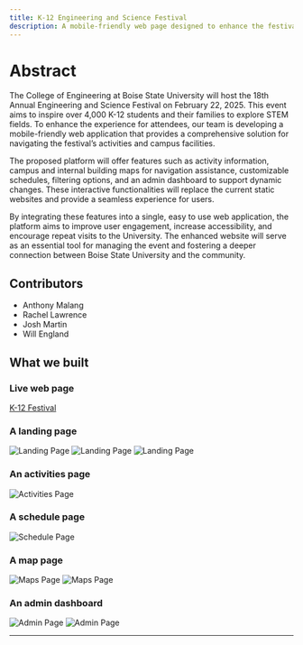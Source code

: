 ```yaml
---
title: K-12 Engineering and Science Festival
description: A mobile-friendly web page designed to enhance the festival experience for attendees and administration.
---
```


# Abstract

The College of Engineering at Boise State University will host the 18th Annual Engineering and
Science Festival on February 22, 2025. This event aims to inspire over 4,000 K-12 students and their
families to explore STEM fields. To enhance the experience for attendees, our team is developing a
mobile-friendly web application that provides a comprehensive solution for navigating the festival’s
activities and campus facilities.

The proposed platform will offer features such as activity information, campus and internal building 
maps for navigation assistance, customizable schedules, filtering options, and an admin dashboard to
support dynamic changes. These interactive functionalities will replace the current static websites 
and provide a seamless experience for users.

By integrating these features into a single, easy to use web application, the platform aims to improve
user engagement, increase accessibility, and encourage repeat visits to the University. The enhanced
website will serve as an essential tool for managing the event and fostering a deeper connection
between Boise State University and the community.

## Contributors

- Anthony Malang
- Rachel Lawrence
- Josh Martin
- Will England

## What we built

### Live web page

[K-12 Festival](https://sdp.boisestate.edu/f24-k-12-festival)

### A landing page

![Landing Page](https://imgur.com/HyLz29i.png)
![Landing Page](https://imgur.com/OQ3Dlen.png)
![Landing Page](https://imgur.com/uRduEdq.png)

### An activities page

![Activities Page](https://imgur.com/UIEXMeM.png)

### A schedule page

![Schedule Page](https://imgur.com/4Za55ro.png)

### A map page

![Maps Page](https://imgur.com/2CKexlS.png)
![Maps Page](https://imgur.com/NRbwbyt.png)

### An admin dashboard

![Admin Page](https://imgur.com/U97q2wQ.png)
![Admin Page](https://imgur.com/2hMsygL.png)

---